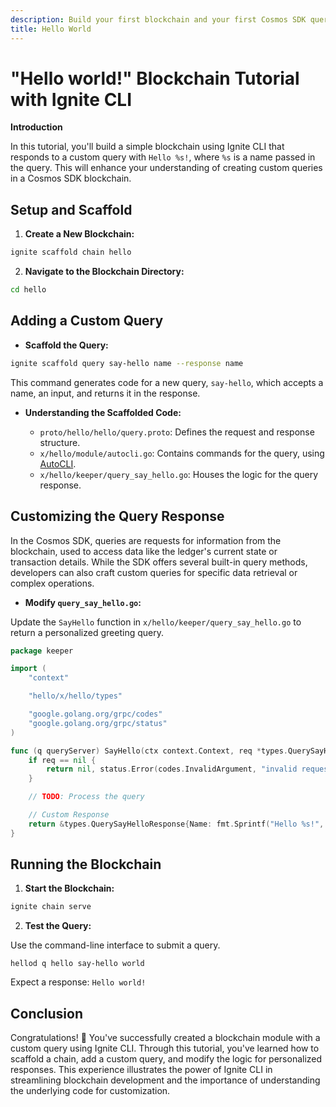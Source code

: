 ```yaml
---
description: Build your first blockchain and your first Cosmos SDK query.
title: Hello World
---
```


# "Hello world!" Blockchain Tutorial with Ignite CLI

**Introduction**

In this tutorial, you'll build a simple blockchain using Ignite CLI that responds to a custom query with `Hello %s!`, where `%s` is a name passed in the query.
This will enhance your understanding of creating custom queries in a Cosmos SDK blockchain.

## Setup and Scaffold

1. **Create a New Blockchain:**

 ```bash
 ignite scaffold chain hello
 ```

2. **Navigate to the Blockchain Directory:**

 ```bash
 cd hello
 ```

## Adding a Custom Query

- **Scaffold the Query:**

```bash
ignite scaffold query say-hello name --response name
```

This command generates code for a new query, `say-hello`, which accepts a name, an input, and returns it in the response.

- **Understanding the Scaffolded Code:**

  - `proto/hello/hello/query.proto`: Defines the request and response structure.
  - `x/hello/module/autocli.go`: Contains commands for the query, using [AutoCLI](../08-references/04-glossary.md#autocli).
  - `x/hello/keeper/query_say_hello.go`: Houses the logic for the query response.

## Customizing the Query Response

In the Cosmos SDK, queries are requests for information from the blockchain, used to access data like the ledger's current state or transaction details. While the SDK offers several built-in query methods, developers can also craft custom queries for specific data retrieval or complex operations.

- **Modify `query_say_hello.go`:**
  
Update the `SayHello` function in `x/hello/keeper/query_say_hello.go` to return a personalized greeting query.

```go title="x/hello/keeper/query_say_hello.go"
package keeper

import (
	"context"

	"hello/x/hello/types"

	"google.golang.org/grpc/codes"
	"google.golang.org/grpc/status"
)

func (q queryServer) SayHello(ctx context.Context, req *types.QuerySayHelloRequest) (*types.QuerySayHelloResponse, error) {
	if req == nil {
		return nil, status.Error(codes.InvalidArgument, "invalid request")
	}

	// TODO: Process the query

	// Custom Response
	return &types.QuerySayHelloResponse{Name: fmt.Sprintf("Hello %s!", req.Name)}, nil
}
```

## Running the Blockchain

1. **Start the Blockchain:**

```bash
ignite chain serve
```

2. **Test the Query:**

Use the command-line interface to submit a query.

```
hellod q hello say-hello world
```

Expect a response: `Hello world!`

## Conclusion

Congratulations! 🎉 You've successfully created a blockchain module with a custom query using Ignite CLI. Through this tutorial, you've learned how to scaffold a chain, add a custom query, and modify the logic for personalized responses. This experience illustrates the power of Ignite CLI in streamlining blockchain development and the importance of understanding the underlying code for customization.
